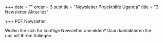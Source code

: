 +++
date = ""
order = 3
subtitle = "Newsletter Projekthilfe Uganda"
title = "3 Newsletter Aktuelles"

+++
PDF Newsletter

Wollen Sie sich für künftige Newsletter anmelden? Dann kontaktieren Sie uns mit Ihrem Anliegen. 